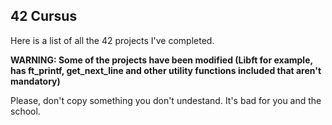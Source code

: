 ## 42 Cursus
Here is a list of all the 42 projects I've completed.

**WARNING: Some of the projects have been modified (Libft for example, has ft_printf, get_next_line and other utility functions included that aren't mandatory)**

Please, don't copy something you don't undestand. It's bad for you and the school.
